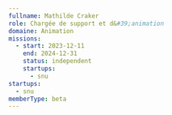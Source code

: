 ```yaml
---
fullname: Mathilde Craker
role: Chargée de support et d&#39;animation
domaine: Animation
missions:
  - start: 2023-12-11
    end: 2024-12-31
    status: independent
    startups:
      - snu
startups:
  - snu
memberType: beta
---
```

